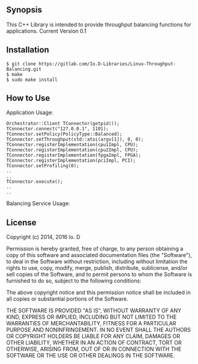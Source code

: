 ## Synopsis

This C++ Library is intended to provide throughput balancing functions for applications.
Current Version 0.1

## Installation

```
$ git clone https://gitlab.com/Io.D-Libraries/Linux-Throughput-Balancing.git
$ make
$ sudo make install
```

## How to Use

Application Usage:
```
Orchestrator::Client TConnector(getpid());
TConnector.connect("127.0.0.1", 1101);
TConnector.setPolicy(PolicyType::Balanced);
TConnector.setThroughput(std::atoi(argv[1]), 0, 0);
TConnector.registerImplementation(cpu1Impl, CPU);
TConnector.registerImplementation(cpu2Impl, CPU);
TConnector.registerImplementation(fpgaImpl, FPGA);
TConnector.registerImplementation(pciImpl, PCI);
TConnector.setProfiling(0);
..
..
TConnector.execute();	
..
..
```

Balancing Service Usage:
	
## License

Copyright (c)  2014, 2016 Io. D

Permission is hereby granted, free of charge, to any person obtaining a
copy of this software and associated documentation files (the "Software"),
to deal in the Software without restriction, including without limitation
the rights to use, copy, modify, merge, publish, distribute, sublicense,
and/or sell copies of the Software, and to permit persons to whom the
Software is furnished to do so, subject to the following conditions:

The above copyright notice and this permission notice shall be included
in all copies or substantial portions of the Software.

THE SOFTWARE IS PROVIDED "AS IS", WITHOUT WARRANTY OF ANY KIND, EXPRESS OR
IMPLIED, INCLUDING BUT NOT LIMITED TO THE WARRANTIES OF MERCHANTABILITY,
FITNESS FOR A PARTICULAR PURPOSE AND NONINFRINGEMENT. IN NO EVENT SHALL THE
AUTHORS OR COPYRIGHT HOLDERS BE LIABLE FOR ANY CLAIM, DAMAGES OR OTHER
LIABILITY, WHETHER IN AN ACTION OF CONTRACT, TORT OR OTHERWISE, ARISING FROM,
OUT OF OR IN CONNECTION WITH THE SOFTWARE OR THE USE OR OTHER DEALINGS IN THE
SOFTWARE.
